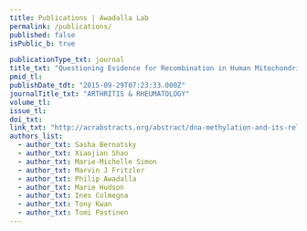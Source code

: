 ```yaml
---
title: Publications | Awadalla Lab
permalink: /publications/
published: false
isPublic_b: true

publicationType_txt: journal
title_txt: "Questioning Evidence for Recombination in Human Mitochondrial DNA"
pmid_tl: 
publishDate_tdt: "2015-09-29T07:23:33.000Z"
journalTitle_txt: "ARTHRITIS & RHEUMATOLOGY"
volume_tl: 
issue_tl: 
doi_txt:
link_txt: "http://acrabstracts.org/abstract/dna-methylation-and-its-relation-to-immunological-phenotypes-in-peripheral-blood-a-study-of-anti-ccp-antibody-positivity-from-a-population-based-pool/"
authors_list: 
  - author_txt: Sasha Bernatsky
  - author_txt: Xiaojian Shao
  - author_txt: Marie-Michelle Simon
  - author_txt: Marvin J Fritzler
  - author_txt: Philip Awadalla
  - author_txt: Marie Hudson
  - author_txt: Ines Colmegna
  - author_txt: Tony Kwan
  - author_txt: Tomi Pastinen 
---
```

